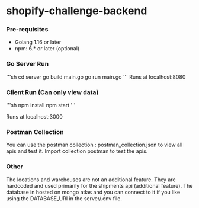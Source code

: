 # shopify-challenge-backend

### Pre-requisites
* Golang 1.16 or later
* npm: 6.* or later (optional)
### Go Server Run
'''sh
cd server
go build main.go
go run main.go
'''
Runs at localhost:8080

### Client Run (Can only view data)
'''sh
npm install
npm start
'''

Runs at localhost:3000

### Postman Collection
You can use the postman collection : postman_collection.json to view all apis
and test it. Import collection postman to test the apis.

### Other
The locations and warehouses are not an additional feature. They are hardcoded and used primarily for the shipments api (additional feature). The database in hosted on mongo atlas and you can connect to it if you like using the DATABASE_URI in the server/.env file.

